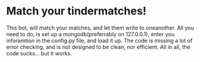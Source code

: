 <h1>Match your tindermatches!</h1>
<p>This bot, will match your matches, and let them write to oneanother. All you need to do, is set up a mongodb(preferrably on 127.0.0.1), enter you inforamtion in the config.py file, and load it up. The code is missing a lot of error checking, and is not designed to be clean, nor efficient. All in all, the code sucks... but it works.</p>
